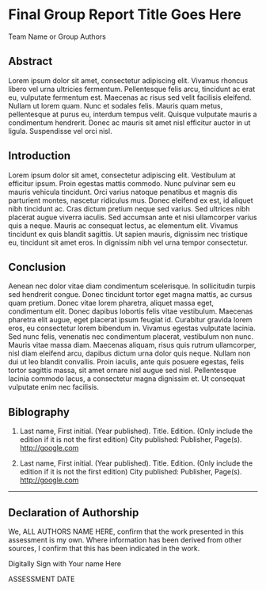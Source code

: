 <!---

---
title: "CASA0017: Web Architecture Final Assessment"
author: "Steven Gray, Valerio Signorelli, Duncan Wilson, Sarah Wise"
date: "10 Dec 2020"
---

-->

# Final Group Report Title Goes Here

Team Name or Group Authors

## Abstract

Lorem ipsum dolor sit amet, consectetur adipiscing elit. Vivamus rhoncus libero vel urna ultricies fermentum. Pellentesque felis arcu, tincidunt ac erat eu, vulputate fermentum est. Maecenas ac risus sed velit facilisis eleifend. Nullam ut lorem quam. Nunc et sodales felis. Mauris quam metus, pellentesque at purus eu, interdum tempus velit. Quisque vulputate mauris a condimentum hendrerit. Donec ac mauris sit amet nisl efficitur auctor in ut ligula. Suspendisse vel orci nisl.

## Introduction

Lorem ipsum dolor sit amet, consectetur adipiscing elit. Vestibulum at efficitur ipsum. Proin egestas mattis commodo. Nunc pulvinar sem eu mauris vehicula tincidunt. Orci varius natoque penatibus et magnis dis parturient montes, nascetur ridiculus mus. Donec eleifend ex est, id aliquet nibh tincidunt ac. Cras dictum pretium neque sed varius. Sed ultrices nibh placerat augue viverra iaculis. Sed accumsan ante et nisi ullamcorper varius quis a neque. Mauris ac consequat lectus, ac elementum elit. Vivamus tincidunt ex quis blandit sagittis. Ut sapien mauris, dignissim nec tristique eu, tincidunt sit amet eros. In dignissim nibh vel urna tempor consectetur.

## Conclusion

Aenean nec dolor vitae diam condimentum scelerisque. In sollicitudin turpis sed hendrerit congue. Donec tincidunt tortor eget magna mattis, ac cursus quam pretium. Donec vitae lorem pharetra, aliquet massa eget, condimentum elit. Donec dapibus lobortis felis vitae vestibulum. Maecenas pharetra elit augue, eget placerat ipsum feugiat id. Curabitur gravida lorem eros, eu consectetur lorem bibendum in. Vivamus egestas vulputate lacinia. Sed nunc felis, venenatis nec condimentum placerat, vestibulum non nunc. Mauris vitae massa diam. Maecenas aliquam, risus quis rutrum ullamcorper, nisl diam eleifend arcu, dapibus dictum urna dolor quis neque. Nullam non dui ut leo blandit convallis. Proin iaculis, ante quis posuere egestas, felis tortor sagittis massa, sit amet ornare nisl augue sed nisl. Pellentesque lacinia commodo lacus, a consectetur magna dignissim et. Ut consequat vulputate enim nec facilisis.

## Biblography

1. Last name, First initial. (Year published). Title. Edition. (Only include the edition if it is not the first edition) City published: Publisher, Page(s). <http://google.com>

2. Last name, First initial. (Year published). Title. Edition. (Only include the edition if it is not the first edition) City published: Publisher, Page(s).  <http://google.com>

----

## Declaration of Authorship

We, ALL AUTHORS NAME HERE, confirm that the work presented in this assessment is my own. Where information has been derived from other sources, I confirm that this has been indicated in the work.


Digitally Sign with Your name Here

ASSESSMENT DATE
